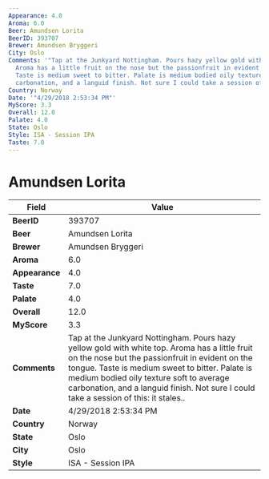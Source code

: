 ```yaml
---
Appearance: 4.0
Aroma: 6.0
Beer: Amundsen Lorita
BeerID: 393707
Brewer: Amundsen Bryggeri
City: Oslo
Comments: '"Tap at the Junkyard Nottingham. Pours hazy yellow gold with white top.
  Aroma has a little fruit on the nose but the passionfruit in evident on the tongue.
  Taste is medium sweet to bitter. Palate is medium bodied oily texture soft to average
  carbonation, and a languid finish. Not sure I could take a session of this: it stales.."'
Country: Norway
Date: '"4/29/2018 2:53:34 PM"'
MyScore: 3.3
Overall: 12.0
Palate: 4.0
State: Oslo
Style: ISA - Session IPA
Taste: 7.0
---
```


# Amundsen Lorita

| Field         | Value |
|---------------|-------|
| **BeerID** | 393707 |
| **Beer** | Amundsen Lorita |
| **Brewer** | Amundsen Bryggeri |
| **Aroma** | 6.0 |
| **Appearance** | 4.0 |
| **Taste** | 7.0 |
| **Palate** | 4.0 |
| **Overall** | 12.0 |
| **MyScore** | 3.3 |
| **Comments** | Tap at the Junkyard Nottingham. Pours hazy yellow gold with white top. Aroma has a little fruit on the nose but the passionfruit in evident on the tongue. Taste is medium sweet to bitter. Palate is medium bodied oily texture soft to average carbonation, and a languid finish. Not sure I could take a session of this: it stales.. |
| **Date** | 4/29/2018 2:53:34 PM |
| **Country** | Norway |
| **State** | Oslo |
| **City** | Oslo |
| **Style** | ISA - Session IPA |
